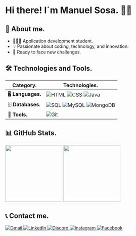 # Hi there! I´m Manuel Sosa. 👋🏻

## 🧬 About me.
- 🧑🏻‍💻 Application development student.
- 💡 Passionate about coding, technology, and innovation.
- 🧠 Ready to face new challenges.

## 🛠️ Technologies and Tools.

| **Category.** | **Technologies.** |
|--------------|------------------|
| 🖥️ **Languages.** | ![HTML](https://img.shields.io/badge/HTML-E34F26?style=for-the-badge&logo=html5&logoColor=white) ![CSS](https://img.shields.io/badge/CSS-1572B6?style=for-the-badge&logo=css3&logoColor=white) ![Java](https://img.shields.io/badge/Java-007396?style=for-the-badge&logo=java&logoColor=white) |
| 🗄️ **Databases.** | ![SQL](https://img.shields.io/badge/SQL-4479A1?style=for-the-badge&logo=sql&logoColor=white) ![MySQL](https://img.shields.io/badge/MySQL-4479A1?style=for-the-badge&logo=mysql&logoColor=white) ![MongoDB](https://img.shields.io/badge/MongoDB-47A248?style=for-the-badge&logo=mongodb&logoColor=white) |
| 🔧 **Tools.** | ![Git](https://img.shields.io/badge/Git-F05032?style=for-the-badge&logo=git&logoColor=white) |

## 📊 GitHub Stats.

<p align="left">
  <img height="180em" src="https://github-readme-stats.vercel.app/api?username=msceada1&show_icons=true&theme=tokyonight" />
  <img height="180em" src="https://github-readme-stats.vercel.app/api/top-langs/?username=msceada1&layout=compact&theme=tokyonight" />
</p>

## 📞 Contact me.

<a href="mailto:msosaceada@gmail.com">
  <img alt="Gmail" src="https://img.shields.io/badge/Gmail-D14836?style=for-the-badge&logo=gmail&logoColor=white">
</a>
<a href="https://www.linkedin.com/in/manuel-sosa-ceada-98a9342b8">
  <img alt="LinkedIn" src="https://img.shields.io/badge/LinkedIn-0A66C2?style=for-the-badge&logo=linkedin&logoColor=white">
</a>
<a href="https://discord.com/users/1027578288555692062">
  <img alt="Discord" src="https://img.shields.io/badge/Discord-5865F2?style=for-the-badge&logo=discord&logoColor=white">
</a>
<a href="https://www.instagram.com/lolossossa__">
  <img alt="Instagram" src="https://img.shields.io/badge/Instagram-E4405F?style=for-the-badge&logo=instagram&logoColor=white">
</a>
<a href="https://www.facebook.com/profile.php?id=61563764314675">
  <img alt="Facebook" src="https://img.shields.io/badge/Facebook-3D82ED?style=for-the-badge&logo=facebook&logoColor=white">
</a>
